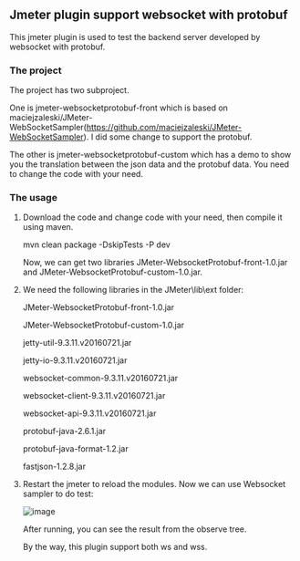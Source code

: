 ## Jmeter plugin support websocket with protobuf

This jmeter plugin is used to test the backend server developed by websocket with protobuf.

### The project
The project has two subproject. 

One is jmeter-websocketprotobuf-front which is based on maciejzaleski/JMeter-WebSocketSampler(https://github.com/maciejzaleski/JMeter-WebSocketSampler). I did some change to support the protobuf.

The other is jmeter-websocketprotobuf-custom which has a demo to show you the translation between the json data and the protobuf data. You need to change the code with your need.

### The usage

1. Download the code and change code with your need, then compile it using maven.

   mvn clean package -DskipTests -P dev

   Now, we can get two libraries JMeter-WebsocketProtobuf-front-1.0.jar and JMeter-WebsocketProtobuf-custom-1.0.jar.

2. We need the following libraries in the JMeter\lib\ext folder:

   JMeter-WebsocketProtobuf-front-1.0.jar

   JMeter-WebsocketProtobuf-custom-1.0.jar

   jetty-util-9.3.11.v20160721.jar

   jetty-io-9.3.11.v20160721.jar

   websocket-common-9.3.11.v20160721.jar

   websocket-client-9.3.11.v20160721.jar

   websocket-api-9.3.11.v20160721.jar

   protobuf-java-2.6.1.jar

   protobuf-java-format-1.2.jar

   fastjson-1.2.8.jar

3. Restart the jmeter to reload the modules. Now we can use Websocket sampler to do test:
   
   ![image](https://github.com/hutao722/kekexinxin/wiki/jmeter.png)
   
   After running, you can see the result from the observe tree.
   
   By the way, this plugin support both ws and wss.
